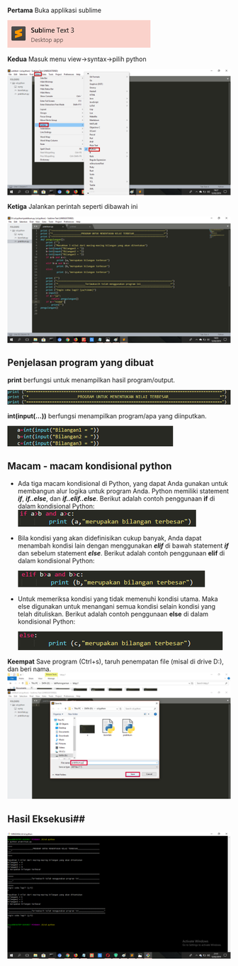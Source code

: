 **Pertama**
Buka applikasi sublime

![alt text](1.png)

**Kedua**
Masuk menu view->syntax->pilih python

![alt text](2.png)

**Ketiga**
Jalankan perintah seperti dibawah ini

![alt text](3.png)

## Penjelasan program yang dibuat ##

**print** berfungsi untuk menampilkan hasil program/output.

![alt text](4.png)

**int(input(...))** berfungsi menampilkan program/apa yang diinputkan.

![alt text](5.png)

## Macam - macam kondisional python ##




- Ada tiga macam kondisional di Python, yang dapat Anda gunakan untuk membangun alur logika untuk program Anda.
Python memiliki statement _**if**_, _**if..else**_, dan _**if..elif..else**_.
Berikut adalah contoh penggunaan **if** di dalam kondisional Python:
	![GitHub Logo](6.png)

- Bila kondisi yang akan didefinisikan cukup banyak, Anda dapat menambah kondisi lain dengan menggunakan _**elif**_ di bawah statement _**if**_ dan sebelum statement _**else**_.
Berikut adalah contoh penggunaan **elif** di dalam kondisional Python:

	![GitHub Logo](7.png)

- Untuk memeriksa kondisi yang tidak memenuhi kondisi utama. 
Maka else digunakan untuk menangani semua kondisi selain kondisi yang telah dituliskan. 
Berikut adalah contoh penggunaan **else** di dalam kondisional Python:

	![GitHub Logo](8.png)

**Keempat**
Save program (Ctrl+s), taruh penempatan file (misal di drive D:), dan beri nama.
![GitHub Logo](9.png)

## Hasil Eksekusi##

![GitHub Logo](10.png)

	